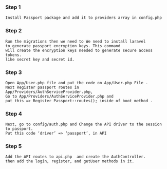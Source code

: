 ### Step 1
    Install Passport package and add it to providers array in config.php

### Step 2
    Run the migrations then we need to We need to install laravel 
    to generate passport encryption keys. This command 
    will create the encryption keys needed to generate secure access tokens. 
    like secret key and secret id.

### Step 3
    Open App/User.php file and put the code on App/User.php File .
    Next Register passport routes in App/Providers/AuthServiceProvider.php,
    Go to App/Providers/AuthServiceProvider.php and 
    put this => Register Passport::routes(); inside of boot method .

### Step 4
    Next, go to config/auth.php and Change the API driver to the session to passport. 
    Put this code ‘driver’ => ‘passport’, in API 

### Step 5
    Add the API routes to api.php  and create the AuthController.
    then add the login, register, and getUser methods in it.
